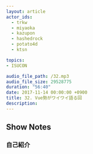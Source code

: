 ```yaml
---
layout: article
actor_ids:
  - trkw
  - miyaoka
  - kazupon
  - hashedrock
  - potato4d
  - ktsn

topics:
- ISUCON

audio_file_path: /32.mp3
audio_file_size: 29528775
duration: "56:40"
date: 2017-11-14 00:00:00 +0900
title: 32. Vue勢がワイワイ語る回
description:
---
```


## Show Notes

### 自己紹介
